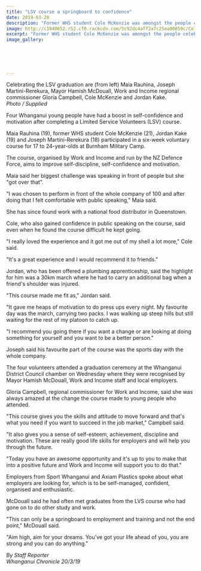```yaml
---
title: "LSV course a springboard to confidence"
date: 2019-03-20
description: "Former WHS student Cole McKenzie was amongst the people celebrating the LSV course graduation..."
image: http://c1940652.r52.cf0.rackcdn.com/5c92dc4aff2a7c25ea00059c/Cole-McKenzie.ex.LSV-course.Chron-20.3.19.jpg
excerpt: "Former WHS student Cole McKenzie was amongst the people celebrating the LSV course graduation."
image_gallery:
    
    
    
    
    
---
```


<p><span>Celebrating the LSV graduation are (from left) Maia Rauhina, Joseph Martini-Rerekura, Mayor Hamish McDouall, Work and Income regional commissioner Gloria Campbell, Cole McKenzie and Jordan Kake.</span><br /><em>Photo / Supplied</em></p>
<p class="element element-paragraph">Four Whanganui young people have had a boost in self-confidence and motivation after completing a Limited Service Volunteers (LSV) course.</p>
<p class="element element-paragraph">Maia Rauhina (19), former WHS student Cole McKenzie (21), Jordan Kake (19) and Joseph Martini-Rerekura (18) participated in a six-week voluntary course for 17 to 24-year-olds at Burnham Military Camp.</p>
<p class="element element-paragraph">The course, organised by Work and Income and run by the NZ Defence Force, aims to improve self-discipline, self-confidence and motivation.</p>
<p class="element element-paragraph">Maia said her biggest challenge was speaking in front of people but she "got over that".</p>
<p class="element element-paragraph">"I was chosen to perform in front of the whole company of 100 and after doing that I felt comfortable with public speaking," Maia said.</p>
<p class="element element-paragraph">She has since found work with a national food distributor in Queenstown.</p>
<p class="element element-paragraph">Cole, who also gained confidence in public speaking on the course, said even when he found the course difficult he kept going.</p>
<p class="element element-paragraph">"I really loved the experience and it got me out of my shell a lot more," Cole said.</p>
<p class="element element-paragraph">"It's a great experience and I would recommend it to friends."</p>
<p class="element element-paragraph">Jordan, who has been offered a plumbing apprenticeship, said the highlight for him was a 30km march where he had to carry an additional bag when a friend's shoulder was injured.</p>
<p class="element element-paragraph">"This course made me fit as," Jordan said.</p>
<p class="element element-paragraph">"It gave me heaps of motivation to do press ups every night. My favourite day was the march, carrying two packs. I was walking up steep hills but still waiting for the rest of my platoon to catch up.</p>
<p class="element element-paragraph">"I recommend you going there if you want a change or are looking at doing something for yourself and you want to be a better person."</p>
<p class="element element-paragraph">Joseph said his favourite part of the course was the sports day with the whole company.</p>
<p class="element element-paragraph">The four volunteers attended a graduation ceremony at the Whanganui District Council chamber on Wednesday where they were recognised by Mayor Hamish McDouall, Work and Income staff and local employers.</p>
<p class="element element-paragraph">Gloria Campbell, regional commissioner for Work and Income, said she was always amazed at the change the course made to young people who attended.</p>
<p class="element element-paragraph">"This course gives you the skills and attitude to move forward and that's what you need if you want to succeed in the job market," Campbell said.</p>
<p class="element element-paragraph">"It also gives you a sense of self-esteem, achievement, discipline and motivation. These are really good life skills for employers and will help you through the future.</p>
<p class="element element-paragraph">"Today you have an awesome opportunity and it's up to you to make that into a positive future and Work and Income will support you to do that."</p>
<p class="element element-paragraph">Employers from Sport Whanganui and Axiam Plastics spoke about what employers are looking for, which is to be self-managed, confident, organised and enthusiastic.</p>
<p class="element element-paragraph">McDouall said he had often met graduates from the LVS course who had gone on to do other study and work.</p>
<p class="element element-paragraph">"This can only be a springboard to employment and training and not the end point," McDouall said.</p>
<p class="element element-paragraph">"Aim high, aim for your dreams. You've got your life ahead of you, you are strong and you can do anything."</p>
<p><em>By Staff Reporter<br />Whanganui Chronicle 20/3/19</em></p>

